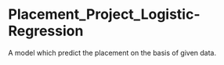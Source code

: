# Placement_Project_Logistic-Regression
A model which predict the placement on the basis of given data.
